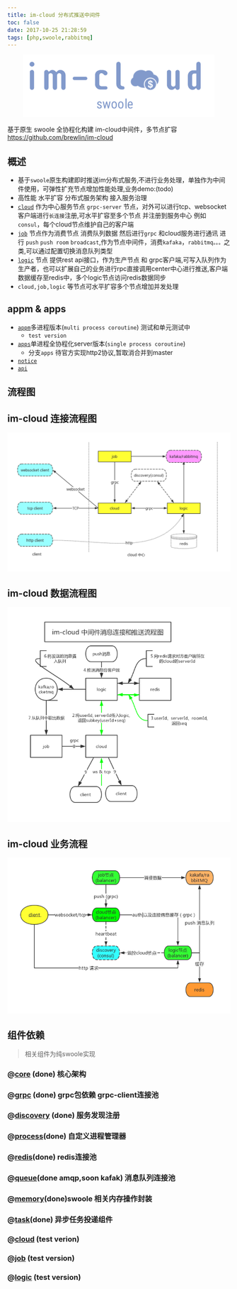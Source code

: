 ```yaml
---
title: im-cloud 分布式推送中间件
toc: false
date: 2017-10-25 21:28:59
tags: [php,swoole,rabbitmq]
---
```


<p align="center">
    <a href="https://github.com/brewlin/im-cloud" target="_blank">
        <img src="https://github.com/brewlin/im-cloud/blob/master/resource/im-logo.png?raw=true" alt="im-cloud"/>
    </a>
</p>

基于原生 swoole 全协程化构建 im-cloud中间件，多节点扩容 https://github.com/brewlin/im-cloud


## 概述
+ 基于`swoole`原生构建即时推送im分布式服务,不进行业务处理，单独作为中间件使用，可弹性扩充节点增加性能处理,业务demo:(todo)
+ 高性能 水平扩容 分布式服务架构 接入服务治理
+ [`cloud`](appm/cloud) 作为中心服务节点 `grpc-server` 节点，对外可以进行tcp、websocket 客户端进行`长连接`注册,可水平扩容至多个节点 并注册到服务中心 例如`consul`，每个cloud节点维护自己的客户端
+ [`job`](appm/-job) 节点作为消费节点 消费队列数据 然后进行`grpc` 和cloud服务进行通讯 进行 `push` `push room` `broadcast`,作为节点中间件，消费`kafaka`，`rabbitmq。。。`之类,可以通过配置切换消息队列类型
+ [`logic`](appm/logic) 节点 提供rest api接口，作为生产节点 和  grpc客户端,可写入队列作为生产者，也可以扩展自己的业务进行rpc直接调用center中心进行推送,客户端数据缓存至redis中，多个logic节点访问redis数据同步
+ `cloud,job,logic` 等节点可水平扩容多个节点增加并发处理

## appm & apps
+ [`appm`](./appm)多进程版本(`multi process coroutine`) 测试和单元测试中
    - `test version` 
+ [`apps`](./apps)单进程全协程化server版本(`single process coroutine`) 
    - 分支`apps` 待官方实现http2协议,暂取消合并到master
+ [`notice`](./NOTICE.md)
+ [`api`](./API.md)


## 流程图
im-cloud 连接流程图
----
![](/images/im-cloud/im-cloud-connect.png)

im-cloud 数据流程图
-----
![](/images/im-cloud/im-cloud-process.png)

im-cloud 业务流程
-----
![](/images/im-cloud/im-cloudt-task.png)

## 组件依赖
> 相关组件为纯swoole实现
### @[core](pkg/core) (done) 核心架构
### @[grpc](pkg/grpc) (done) grpc包依赖 grpc-client连接池
### @[discovery](pkg/discovery) (done) 服务发现注册
### @[process](pkg/process)(done) 自定义进程管理器
### @[redis](pkg/redis)(done) redis连接池
### @[queue](pkg/queue)(done amqp,soon kafak) 消息队列连接池
### @[memory](pkg/memory)(done)swoole 相关内存操作封装
### @[task](pkg/task)(done) 异步任务投递组件
### @[cloud](appm/cloud) (test verion)
### @[job](appm/job)   (test version)
### @[logic](appm/logic) (test version)



